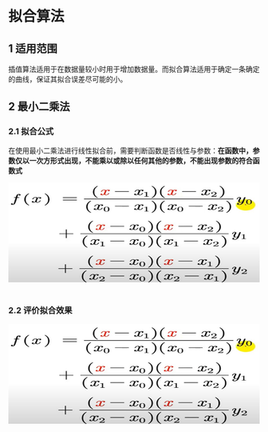 # 拟合算法
## 1 适用范围
插值算法适用于在数据量较小时用于增加数据量。而拟合算法适用于确定一条确定的曲线，保证其拟合误差尽可能的小。
## 2 最小二乘法
### 2.1 拟合公式
在使用最小二乘法进行线性拟合前，需要判断函数是否线性与参数：**在函数中，参数仅以一次方形式出现，不能乘以或除以任何其他的参数，不能出现参数的符合函数式**
<center> <img src="https://github.com/StrayerSQH/Learning/blob/main/%E6%95%B0%E5%AD%A6%E5%BB%BA%E6%A8%A1/%E6%8F%92%E5%80%BC%E6%B3%95/%E5%9B%BE%E7%89%87/%E5%B1%8F%E5%B9%95%E6%88%AA%E5%9B%BE%202024-08-26%20162541.jpg" width="600" height="200" style="margin-right:10px;"></center><br>

### 2.2 评价拟合效果
<center> <img src="https://github.com/StrayerSQH/Learning/blob/main/%E6%95%B0%E5%AD%A6%E5%BB%BA%E6%A8%A1/%E6%8F%92%E5%80%BC%E6%B3%95/%E5%9B%BE%E7%89%87/%E5%B1%8F%E5%B9%95%E6%88%AA%E5%9B%BE%202024-08-26%20162541.jpg" width="600" height="200" style="margin-right:10px;"></center><br>
